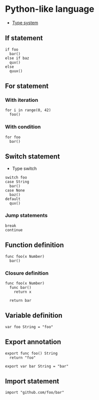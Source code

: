 # Python-like language

- [Type system](type_system.md)

## If statement

```
if foo
  bar()
else if baz
  qux()
else
  quux()
```

## For statement

### With iteration

```
for i in range(0, 42)
  foo()
```

### With condition

```
for foo
  bar()
```

## Switch statement

- Type switch

```
switch foo
case String
  bar()
case None
  baz()
default
  qux()
```

### Jump statements

```
break
continue
```

## Function definition

```
func foo(x Number)
  bar()
```

### Closure definition

```
func foo(x Number)
  func bar()
    return x

  return bar
```

## Variable definition

```
var foo String = "foo"
```

## Export annotation

```
export func foo() String
  return "foo"

export var bar String = "bar"
```

## Import statement

```
import "github.com/foo/bar"
```
